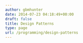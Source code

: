 ```yaml
---
author: gbmhunter
date: 2014-07-23 04:18:49+00:00
draft: false
title: Design Patterns
type: page
url: /programming/design-patterns
---
```


